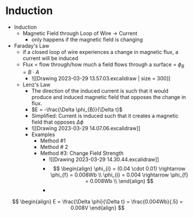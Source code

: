 # Induction
- Induction
	- Magnetic Field through Loop of Wire $\rightarrow$ Current
		- only happens if the magnetic field is changing
- Faraday's Law
	- if a closed loop of wire experiences a change in magnetic flux, a current will be induced
	- Flux = flow through/how much a field flows through a surface = $\phi_{B} = B \cdot A$
		- ![[Drawing 2023-03-29 13.57.03.excalidraw | size = 300]]
	- Lenz's Law
		- The direction of the induced current is such that it would produce and induced magnetic field that opposes the change in flux.
		- $E = -\frac{\Delta \phi_{B}}{\Delta t}$
		- Simplified: Current is induced such that it creates a magnetic field that opposes $\Delta \phi$
		- ![[Drawing 2023-03-29 14.07.06.excalidraw]]
		- Examples
			- Method #1
			- Method # 2
			-  Method #3: Change Field Strength
				- ![[Drawing 2023-03-29 14.30.44.excalidraw]]
				- $$
\begin{align}
\phi_{i} = (0.04 \cdot 0.01) \rightarrow \phi_{f}  = 0.008Wb  \\
\phi_{i} = 0.004 \rightarrow \phi_{f}  = 0.008Wb  \\
\end{align}
$$
				- 
$$
\begin{align}
E = \frac{\Delta \phi}{\Delta t} = \frac{0.004Wb}{.5} = 0.008V
\end{align}
$$
